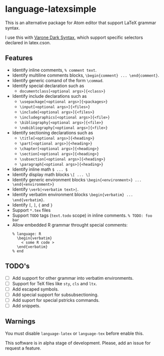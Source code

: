 # language-latexsimple

This is an alternative package for Atom editor that support LaTeX grammar syntax.

I use this with [Varone Dark Syntax](https://github.com/fndercole/varone-dark-syntax), which support specific selectors declared in latex.cson.

## Features
  - Identify inline comments, `% comment text`.
  - Identify multiline comments blocks, `\begin{comment} ... \end{comment}`.
  - Identify generic comand of the form `\commad`.
  - Identify special declaration such as
    - `documentclass[<optional args>]{<class>}`
  - Identify include declarations such as
    - `\usepackage[<optional args>]{<packages>}`
    - `\input[<optional args>]{<files>}`
    - `\include[<optional args>]{<files>}`
    - `\includegraphics[<optional args>]{<file>}`
    - `\bibliography[<optional args>]{<file>}`
    - `\nobibliography[<optional args>]{<file>}`
  - Identify sectioning declarations such as
    - `\title[<optional args>]{<heading>}`
    - `\part[<optional args>]{<heading>}`
    - `\chapter[<optional args>]{<heading>}`
    - `\section[<optional args>]{<heading>}`
    - `\subsection[<optional args>]{<heading>}`
    - `\paragraph[<optional args>]{<heading>}`
  - Identify inline math `$ ... $`
  - Identify display math blocks `\[ ... \]`
  - Identify generic environment blocks `\begin{<environment>} ... \end{<environment>}`
  - Identify `\verb|<verbatim text>|`.
  - Identify verbatim environment blocks `\begin{verbatim} ... \end{verbatim}`.
  - Identify `[`, `]`, `{` and `}`
  - Support `*.tex` files
  - Support `TODO` tags (`text.todo` scope) in inline comments. `% TODO: foo bar`
  - Allow embedded R grammar throught special comments:
    ```
    % language: R
      \begin{verbatim}
        < some R code >
      \end{verbatim}
    % end
    ```

## TODO's
  - [ ] Add support for other grammar into verbatim environments.
  - [ ] Support for TeX files like `sty`, `cls` and `ltx`.
  - [ ] Add escaped symbols.
  - [ ] Add special support for subsubsectioning.
  - [ ] Add suport for special pstricks commands.
  - [ ] Add snippets.

## Warnings

You must disable `language-latex` or `language-tex` before enable this.

This software is in alpha stage of development. Please, add an issue for request a feature.
